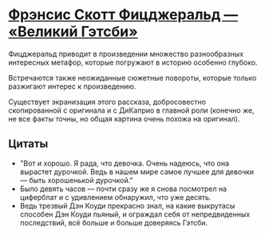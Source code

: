 # [Фрэнсис Скотт Фицджеральд — «Великий Гэтсби»](http://vk.com/@ip.biblioworm-frensis-skott-ficdzherald-velikii-getsbi)

Фицджеральд приводит в произведении множество разнообразных интересных метафор, которые погружают в историю особенно глубоко.

Встречаются также неожиданные сюжетные повороты, которые только разжигают интерес к произведению.

Существует экранизация этого рассказа, добросовестно скопированной с оригинала и с ДиКаприо в главной роли (конечно же, не все факты точны, но общая картина  очень похожа на оригинал).

## Цитаты
- "Вот и хорошо. Я рада, что девочка. Очень надеюсь, что она вырастет дурочкой. Ведь в нашем мире самое лучшее для девочки — быть хорошенькой дурочкой."
- Было девять часов — почти сразу же я снова посмотрел на циферблат и с удивлением обнаружил, что уже десять.
- Ведь трезвый Дэн Коуди прекрасно знал, на какие выкрутасы способен Дэн Коуди пьяный, и ограждал себя от непредвиденных последствий, всё больше и больше доверяясь Гэтсби.